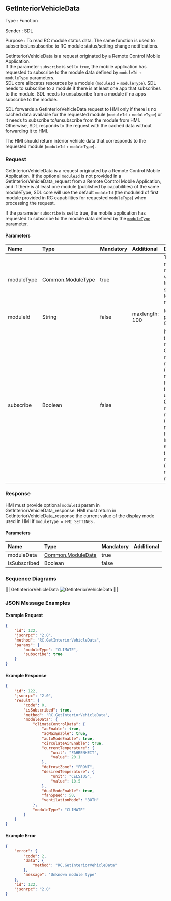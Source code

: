## GetInteriorVehicleData

Type
: Function

Sender
: SDL

Purpose
: To read RC module status data. The same function is used to subscribe/unsubscribe to RC module status/setting change notifications.

GetInteriorVehicleData is a request originated by a Remote Control Mobile Application.  
If the parameter `subscribe` is set to `true`, the mobile application has requested to subscribe to the module data defined by `moduleId` + `moduleType` parameters.  
SDL core allocates resources by a module (`moduleId` + `moduleType`).
SDL needs to subscribe to a module if there is at least one app that subscribes to the module. SDL needs to unsubscribe from a module if no apps subscribe to the module.  

SDL forwards a GetInteriorVehicleData request to HMI only if there is no cached data available for the requested module (`moduleId` + `moduleType`) or it needs to subscribe to/unsubscribe from the module from HMI.  
Otherwise, SDL responds to the request with the cached data without forwarding it to HMI.

The HMI should return interior vehicle data that corresponds to the requested module (`moduleId` + `moduleType`).

### Request

GetInteriorVehicleData is a request originated by a Remote Control Mobile Application. 
If the optional `moduleId` is not provided in a GetInteriorVehicleData_request from a Remote Control Mobile Application, and if there is at least one module (published by capabilities) of the same moduleType, SDL core will use the default `moduleId` (the moduleId of first module provided in RC capabilities for requested `moduleType`) when processing the request.

If the parameter `subscribe` is set to true, the mobile application has requested to subscribe to the module data defined by the [`moduleType`](../../common/enums/#moduletype) parameter.

#### Parameters

|Name|Type|Mandatory|Additional|Description|
|:---|:---|:--------|:---------|:---------------|
|moduleType|[Common.ModuleType](../../common/enums/#moduletype)|true||The type of a RC module to retrieve module data from the vehicle. <br> In the future, this should be the Identification of a module.|
|moduleId|String|false|maxlength: 100|Id of a module, published by System Capability.|
|subscribe|Boolean|false||If subscribe is true, the head unit will register OnInteriorVehicleData notifications for the requested module (moduleId and moduleType). <br> If subscribe is false, the head unit will unregister OnInteriorVehicleData notifications for the requested module (moduleId and moduleType). <br> If subscribe is not included, the subscription status of the app for the requested module (moduleId and moduleType) will remain unchanged.|

### Response

HMI must provide optional `moduleId` param  in GetInteriorVehicleData_response.
HMI must return in GetInteriorVehicleData_response the current value of the display mode used in HMI if `moduleType = HMI_SETTINGS` .

#### Parameters

|Name|Type|Mandatory|Additional|
|:---|:---|:--------|:---------|
|moduleData|[Common.ModuleData](../../common/structs/#moduledata)|true||
|isSubscribed|Boolean|false||

### Sequence Diagrams

|||
GetInteriorVehicleData
![GetInteriorVehicleData](./assets/GetInteriorVehicleData.png)
|||

### JSON Message Examples

#### Example Request

```json
{
    "id": 122,
    "jsonrpc": "2.0",
    "method": "RC.GetInteriorVehicleData",
    "params": {
        "moduleType": "CLIMATE",
        "subscribe": true
    }
}
```

#### Example Response

```json
{
    "id": 122,
    "jsonrpc": "2.0",
    "result": {
        "code": 0,
        "isSubscribed": true,
        "method": "RC.GetInteriorVehicleData",
        "moduleData": {
            "climateControlData": {
                "acEnable": true,
                "acMaxEnable": true,
                "autoModeEnable": true,
                "circulateAirEnable": true,
                "currentTemperature": {
                    "unit": "FAHRENHEIT",
                    "value": 20.1
                },
                "defrostZone": "FRONT",
                "desiredTemperature": {
                    "unit": "CELSIUS",
                    "value": 10.5
                },
                "dualModeEnable": true,
                "fanSpeed": 50,
                "ventilationMode": "BOTH"
            },
            "moduleType": "CLIMATE"
        }
    }
}

```

#### Example Error

```json
{
    "error": {
        "code": 2,
        "data": {
            "method": "RC.GetInteriorVehicleData"
        },
        "message": "Unknown module type"
    },
    "id": 122,
    "jsonrpc": "2.0"
}
```
